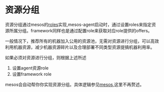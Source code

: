 # 资源分组
资源分组通过mesos的[roles](http://mesos.apache.org/documentation/latest/roles/)实现,mesos-agent启动时，通过设置roles来指定资源所属分组。framework同样也是通过配置role来获取对应role提供的offers。

一般情况下，推荐所有的机器加入公用的资源池，无需对资源进行分组，可以高效利用机器资源，减少机器资源碎片以及合理部署不同类型资源提搞机器利用率。

如果必须对资源进行分组，则根据上述所述
1. 设置agent资源role
2. 设置framework role

mesos会自动帮你你实现资源分组。具体逻辑参见[mesos](http://mesos.apache.org/documentation/latest/roles/),这里不再赘述。
